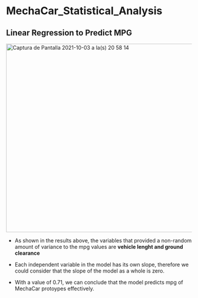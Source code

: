 # MechaCar_Statistical_Analysis

## Linear Regression to Predict MPG
<img width="510" alt="Captura de Pantalla 2021-10-03 a la(s) 20 58 14" src="https://user-images.githubusercontent.com/85467925/135782942-945201b2-a3ee-4d00-8654-10b7453b8972.png">

* As shown in the results above, the variables that provided a non-random amount of variance to the mpg values are **vehicle lenght and ground clearance**

* Each independent variable in the model has its own slope, therefore we could consider that the slope of the model as a whole is zero.

* With a value of 0.71, we can conclude that the model predicts mpg of MechaCar protoypes effectively.

